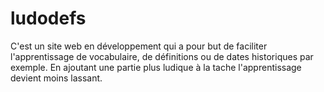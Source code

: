 # ludodefs
C'est un site web en développement qui a pour but de faciliter l'apprentissage de vocabulaire, de définitions ou de dates historiques par exemple. En ajoutant une partie plus ludique à la tache l'apprentissage devient moins lassant.
